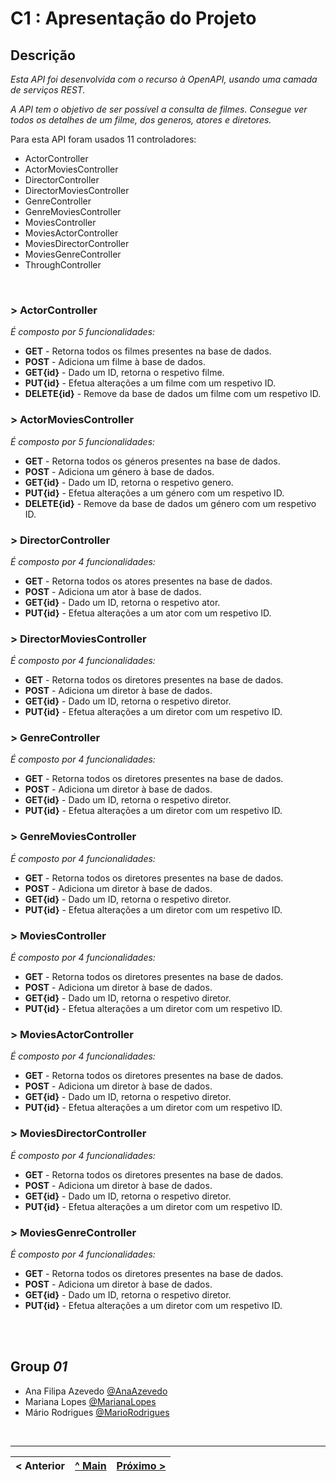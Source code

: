 # C1 : Apresentação do Projeto

## Descrição

_Esta API foi desenvolvida com o recurso à OpenAPI, usando uma camada de serviços REST._

_A API tem o objetivo de ser possível a consulta de filmes. Consegue ver todos os detalhes de um filme, dos generos, atores e diretores._

Para esta API foram usados 11 controladores:
* ActorController
* ActorMoviesController
* DirectorController
* DirectorMoviesController
* GenreController
* GenreMoviesController
* MoviesController
* MoviesActorController
* MoviesDirectorController
* MoviesGenreController
* ThroughController

<br>

### > **ActorController**
_É composto por 5 funcionalidades:_
* **GET** - Retorna todos os filmes presentes na base de dados.
* **POST** - Adiciona um filme à base de dados.
* **GET{id}** - Dado um ID, retorna o respetivo filme.
* **PUT{id}** - Efetua alterações a um filme com um respetivo ID.
* **DELETE{id}** - Remove da base de dados um filme com um respetivo ID. 

### > **ActorMoviesController**
_É composto por 5 funcionalidades:_
* **GET** - Retorna todos os géneros presentes na base de dados.
* **POST** - Adiciona um género à base de dados.
* **GET{id}** - Dado um ID, retorna o respetivo genero.
* **PUT{id}** - Efetua alterações a um género com um respetivo ID.
* **DELETE{id}** - Remove da base de dados um género com um respetivo ID. 

### > **DirectorController**
_É composto por 4 funcionalidades:_
* **GET** - Retorna todos os atores presentes na base de dados.
* **POST** - Adiciona um ator à base de dados.
* **GET{id}** - Dado um ID, retorna o respetivo ator.
* **PUT{id}** - Efetua alterações a um ator com um respetivo ID.


### > **DirectorMoviesController**
_É composto por 4 funcionalidades:_
* **GET** - Retorna todos os diretores presentes na base de dados.
* **POST** - Adiciona um diretor à base de dados.
* **GET{id}** - Dado um ID, retorna o respetivo diretor.
* **PUT{id}** - Efetua alterações a um diretor com um respetivo ID.


### > **GenreController**
_É composto por 4 funcionalidades:_
* **GET** - Retorna todos os diretores presentes na base de dados.
* **POST** - Adiciona um diretor à base de dados.
* **GET{id}** - Dado um ID, retorna o respetivo diretor.
* **PUT{id}** - Efetua alterações a um diretor com um respetivo ID.


### > **GenreMoviesController**
_É composto por 4 funcionalidades:_
* **GET** - Retorna todos os diretores presentes na base de dados.
* **POST** - Adiciona um diretor à base de dados.
* **GET{id}** - Dado um ID, retorna o respetivo diretor.
* **PUT{id}** - Efetua alterações a um diretor com um respetivo ID.



### > **MoviesController**
_É composto por 4 funcionalidades:_
* **GET** - Retorna todos os diretores presentes na base de dados.
* **POST** - Adiciona um diretor à base de dados.
* **GET{id}** - Dado um ID, retorna o respetivo diretor.
* **PUT{id}** - Efetua alterações a um diretor com um respetivo ID.


### > **MoviesActorController**
_É composto por 4 funcionalidades:_
* **GET** - Retorna todos os diretores presentes na base de dados.
* **POST** - Adiciona um diretor à base de dados.
* **GET{id}** - Dado um ID, retorna o respetivo diretor.
* **PUT{id}** - Efetua alterações a um diretor com um respetivo ID.

### > **MoviesDirectorController**
_É composto por 4 funcionalidades:_
* **GET** - Retorna todos os diretores presentes na base de dados.
* **POST** - Adiciona um diretor à base de dados.
* **GET{id}** - Dado um ID, retorna o respetivo diretor.
* **PUT{id}** - Efetua alterações a um diretor com um respetivo ID.

### > **MoviesGenreController**
_É composto por 4 funcionalidades:_
* **GET** - Retorna todos os diretores presentes na base de dados.
* **POST** - Adiciona um diretor à base de dados.
* **GET{id}** - Dado um ID, retorna o respetivo diretor.
* **PUT{id}** - Efetua alterações a um diretor com um respetivo ID.

<br>
<br>

## Group _01_


* Ana Filipa Azevedo [@AnaAzevedo](https://github.com/AnaAzevedo2) 
* Mariana Lopes [@MarianaLopes](https://github.com/marlope02) 
* Mário Rodrigues [@MarioRodrigues](https://github.com/MarioRodrigues2304)

<br>

---

|< Anterior | [^ Main](../../../) | [Próximo >](c2.md)
:--- | :---: | ---: 
